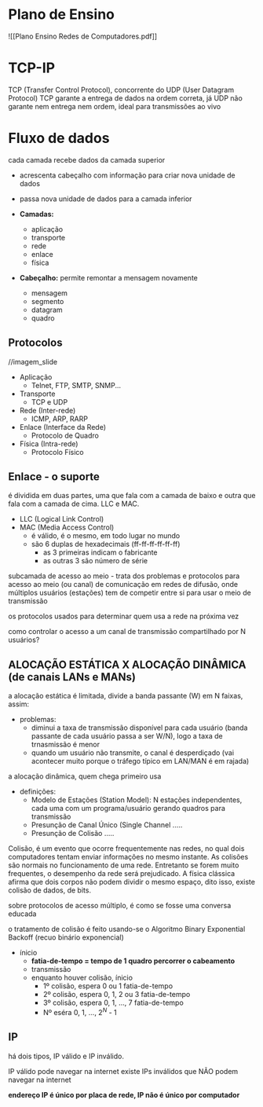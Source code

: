 # Plano de Ensino

![[Plano Ensino Redes de Computadores.pdf]]


# TCP-IP

TCP (Transfer Control Protocol), concorrente do UDP (User Datagram Protocol)
TCP garante a entrega de dados na ordem correta, já UDP não garante nem entrega nem ordem, ideal para transmissões ao vivo

# Fluxo de dados
cada camada recebe dados da camada superior
- acrescenta cabeçalho com informação para criar nova unidade de dados
- passa nova unidade de dados para a camada inferior

- **Camadas:**
	- aplicação 
	- transporte
	- rede
	- enlace
	- física
- **Cabeçalho:**
	permite remontar a mensagem novamente
	- mensagem 
	- segmento
	- datagram
	- quadro

## Protocolos
//imagem_slide
- Aplicação
	- Telnet, FTP, SMTP, SNMP...
- Transporte
	- TCP e UDP
- Rede (Inter-rede)
	- ICMP, ARP, RARP
- Enlace (Interface da Rede)
	- Protocolo de Quadro
- Física (Intra-rede)
	- Protocolo Físico

## Enlace - o suporte
é dividida em duas partes, uma que fala com a camada de baixo e outra que fala com a camada de cima. LLC e MAC.

- LLC (Logical Link Control)
- MAC (Media Access Control)
	- é válido, é o mesmo, em todo lugar no mundo
	- são 6 duplas de hexadecimais (ff-ff-ff-ff-ff-ff)
		- as 3 primeiras indicam o fabricante
		- as outras 3 são número de série

subcamada de acesso ao meio - trata dos problemas e protocolos para acesso ao meio (ou canal) de comunicação em redes de difusão, onde múltiplos usuários (estações) tem de competir entre si para usar o meio de transmissão

os protocolos usados para determinar quem usa a rede na próxima vez

como controlar o acesso a um canal de transmissão compartilhado por N usuários?
## ALOCAÇÃO ESTÁTICA X ALOCAÇÃO DINÂMICA (de canais LANs e MANs)

a alocação estática é limitada, divide a banda passante (W) em N faixas, assim:
- problemas:
	- diminui a taxa de transmissão disponível para cada usuário (banda passante de cada usuário passa a ser W/N), logo a taxa de trnasmissão é menor
	- quando um usuário não transmite, o canal é desperdiçado (vai acontecer muito porque o tráfego típico em LAN/MAN é em rajada)

a alocação dinâmica, quem chega primeiro usa
- definições:
	- Modelo de Estações (Station Model): N estações independentes, cada uma com um programa/usuário gerando quadros para transmissão
	- Presunção de Canal Único (Single Channel .....
	- Presunção de Colisão .....

Colisão, é um evento que ocorre frequentemente nas redes, no qual dois computadores tentam enviar informações no mesmo instante. As colisões são normais no funcionamento de uma rede. Entretanto se forem muito frequentes, o desempenho da rede será prejudicado.
A física clássica afirma que dois corpos não podem dividir o mesmo espaço, dito isso, existe colisão de dados, de bits.

sobre protocolos de acesso múltiplo, é como se fosse uma conversa educada

o tratamento de colisão é feito usando-se o Algoritmo Binary Exponential Backoff (recuo binário exponencial)
- ínicio
	- **fatia-de-tempo = tempo de 1 quadro percorrer o cabeamento**
	- transmissão
	- enquanto houver colisão, ínicio
		- 1º colisão, espera 0 ou 1 fatia-de-tempo
		- 2º colisão, espera 0, 1, 2 ou 3 fatia-de-tempo
		- 3º colisão, espera 0, 1, ..., 7 fatia-de-tempo
		- Nº eséra 0, 1, ..., $2^N$ - 1 


## IP
há dois tipos, IP válido e IP inválido.

IP válido pode navegar na internet
existe IPs inválidos que NÃO podem navegar na internet

**endereço IP é único por placa de rede, IP não é único por computador**


